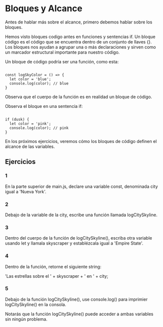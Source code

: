 # Bloques y Alcance

Antes de hablar más sobre el alcance, primero debemos hablar sobre los bloques.

Hemos visto bloques codigo ​​antes en funciones y sentencias if. Un bloque código es el código que se encuentra dentro de un conjunto de llaves {}. Los bloques nos ayudan a agrupar una o más declaraciones y sirven como un marcador estructural importante para nuestro código.

Un bloque de código podría ser una función, como esta:

~~~

const logSkyColor = () => {
  let color = 'blue'; 
  console.log(color); // blue 
}

~~~

Observa que el cuerpo de la función es en realidad un bloque de código.

Observa el bloque en una sentencia if:

~~~

if (dusk) {
  let color = 'pink';
  console.log(color); // pink
}
~~~

En los próximos ejercicios, veremos cómo los bloques de código definen el alcance de las variables.

## Ejercicios

### 1

En la parte superior de main.js, declare una variable const, denominada city igual a 'Nueva York'.

### 2

Debajo de la variable de la city, escribe una función llamada logCitySkyline.

### 3

Dentro del cuerpo de la función de logCitySkyline(), escriba otra variable usando let  y llamala skyscraper y establézcala igual a 'Empire State'.

### 4

Dentro de la función,  retorne el siguiente string:

'Las estrellas sobre el ' + skyscraper + ' en ' + city;

### 5

Debajo de la función logCitySkyline(), use console.log() para imprimier logCitySkyline() en la consola.

Notarás que la función logCitySkyline() puede acceder a ambas variables sin ningún problema.